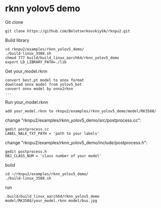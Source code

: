 # rknn yolov5 demo
Git clone
```
git clone https://github.com/BelotserkovskiyVA/rknpu2.git
```
Build library
```
cd rknpu2/examples/rknn_yolov5_demo/
./build-linux_3588.sh
chmod 777 build/build_linux_aarch64/rknn_yolov5_demo
export LD_LIBRARY_PATH=./lib
```
Get your_model.rknn 
```
convert best.pt model to onnx format
download onnx model from yolov5_bot
convert onnx model by onnx2rknn
...
```
Run your_model.rknn 
```
add your_model.rknn to rknpu2/examples/rknn_yolov5_demo/model/RK3588/
```
change "rknpu2/examples/rknn_yolov5_demo/src/postprocess.cc":
```
gedit postprocess.cc
LABEL_NALE_TXT_PATH = 'path to your labels'
```
change "rknpu2/examples/rknn_yolov5_demo/include/postprocess.h":
```
gedit postprocess.h
OBJ_CLASS_NUM = 'class number of your model'
```
build 
```
cd ~/rknpu2/examples/rknn_yolov5_demo/
./build-linux_3588.sh
```
run
```
.build/build_linux_aarch64/rknn_yolov5_demo model/RK3588/your_model.rknn model/bus.jpg
```
